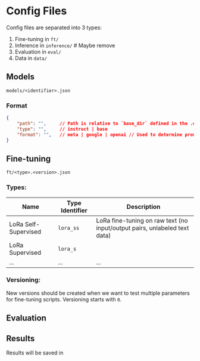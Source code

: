 # Config Files

  

Config files are separated into 3 types:
1. Fine-tuning in `ft/`
2. Inference in `inference/` # Maybe remove
3. Evaluation in `eval/`
4. Data in `data/`

## Models
`models/<identifier>.json`

### Format
```json
{
    "path": "",     // Path is relative to `base_dir` defined in the .env file
    "type": "",     // instruct | base
    "format": "",   // meta | google | openai // Used to determine prompt formats for instruct models
}
```

## Fine-tuning
`ft/<type>.<version>.json`

### Types:

| Name                 | Type Identifier | Description                                                               |
| -------------------- | --------------- | ------------------------------------------------------------------------- |
| LoRa Self-Supervised | `lora_ss`       | LoRa fine-tuning on raw text (no input/output pairs, unlabeled text data) |
| LoRa Supervised      | `lora_s`        |                                                                           |
| ...                  | ...             | ...                                                                       |
### Versioning:

New versions should be created when we want to test multiple parameters for fine-tuning scripts. Versioning starts with `0`.

## Evaluation



## Results

Results will be saved in 


